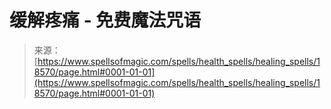 <!--yml

category: 未分类

date: 2024-06-12 19:00:13

-->

# 缓解疼痛 - 免费魔法咒语

> 来源：[https://www.spellsofmagic.com/spells/health_spells/healing_spells/18570/page.html#0001-01-01](https://www.spellsofmagic.com/spells/health_spells/healing_spells/18570/page.html#0001-01-01)
